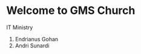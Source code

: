 # Welcome to GMS Church

IT Ministry
<ol>
  <li>Endrianus Gohan</li>
  <li>Andri Sunardi</li>
</ol>
